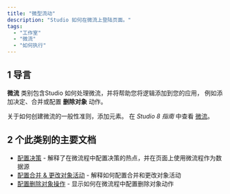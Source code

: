 ```yaml
---
title: "微型流动"
description: "Studio 如何在微流上登陆页面。"
tags:
  - "工作室"
  - "微流"
  - "如何执行"
---
```


## 1 导言

**微流** 类别包含Studio 如何处理微流，并将帮助您将逻辑添加到您的应用， 例如添加决定、合并或配置 **删除对象** 动作。

关于如何创建微流的一般性准则，添加元素。 在 *Studio 8 指南* 中查看 [微流](/studio8/microflows)。

## 2 个此类别的主要文档

* [配置决策](microflows-how-to-configure-decision) - 解释了在微流程中配置决策的热点，并在页面上使用微流程作为数据源
* [配置合并 & 更改对象活动](microflows-how-to-merge-and-change-object) - 解释如何配置合并和更改对象活动
* [配置删除对象操作](microflows-how-to-configure-delete-object) - 显示如何在微流程中配置删除对象动作

